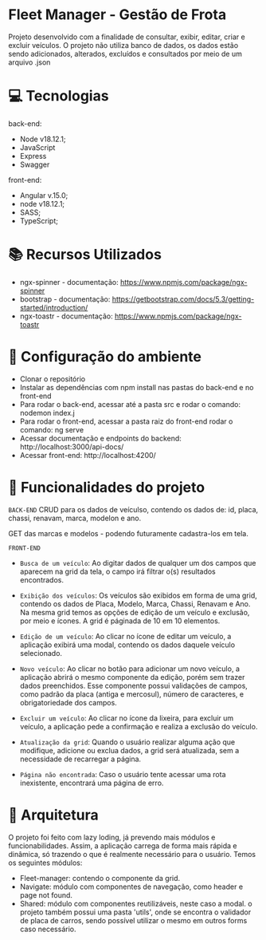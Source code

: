 #  Fleet Manager - Gestão de Frota
Projeto desenvolvido com a finalidade de consultar, exibir, editar, criar e excluir veículos.
O projeto não utiliza banco de dados, os dados estão sendo adicionados, alterados, excluídos e consultados por meio de um arquivo .json

# :computer: Tecnologias
back-end:
- Node v18.12.1;
- JavaScript
- Express
- Swagger

front-end:
- Angular v.15.0;
- node v18.12.1;
- SASS;
- TypeScript;

# :books: Recursos Utilizados
- ngx-spinner - documentação: https://www.npmjs.com/package/ngx-spinner       
- bootstrap - documentação: https://getbootstrap.com/docs/5.3/getting-started/introduction/
- ngx-toastr - documentação: https://www.npmjs.com/package/ngx-toastr

# :wrench: Configuração do ambiente
- Clonar o repositório
- Instalar as dependências com npm install nas pastas do back-end e no front-end
- Para rodar o back-end, acessar até a pasta src e rodar o comando: nodemon index.j
- Para rodar o front-end, acessar a pasta raiz do front-end rodar o comando: ng serve
- Acessar documentação e endpoints do backend: http://localhost:3000/api-docs/
- Acessar front-end: http://localhost:4200/


# :hammer: Funcionalidades do projeto

`BACK-END`
CRUD para os dados de veículso, contendo os dados de:
id, placa, chassi, renavam, marca, modelon e ano.

GET das marcas e modelos - podendo futuramente cadastra-los em tela.

`FRONT-END`
- `Busca de um veículo`: Ao digitar dados de qualquer um dos campos que aparecem na grid da tela, o campo irá filtrar o(s) resultados encontrados.

- `Exibição dos veículos`: Os veículos são exibidos em forma de uma grid, contendo os dados de Placa, Modelo, Marca, Chassi, Renavam e Ano. 
Na mesma grid temos as opções de edição de um veículo e exclusão, por meio e ícones.
A grid é páginada de 10 em 10 elementos.

- `Edição de um veículo`: Ao clicar no ícone de editar um veículo, a aplicação exibirá uma modal, contendo os dados daquele veículo selecionado. 
- `Novo veículo`: Ao clicar no botão para adicionar um novo veículo, a aplicação abrirá o mesmo componente da edição, porém sem trazer dados preenchidos.
Esse componente possui validações de campos, como padrão da placa (antiga e mercosul), número de caracteres, e obrigatoriedade dos campos.

- `Excluir um veículo`: Ao clicar no ícone da lixeira, para excluir um veículo, a aplicação pede a confirmação e realiza a exclusão do veículo.

- `Atualização da grid`: Quando o usuário realizar alguma ação que modifique, adicione ou exclua dados, a grid será atualizada, sem a necessidade de recarregar a página.

- `Página não encontrada`: Caso o usuário tente acessar uma rota inexistente, encontrará uma página de erro.


# 📁 Arquitetura
O projeto foi feito com lazy loding, já prevendo mais módulos e funcionabilidades. Assim, a aplicação carrega de forma mais rápida e dinâmica, só trazendo o que é realmente necessário para o usuário.
Temos os seguintes módulos:
- Fleet-manager: contendo o componente da grid.
- Navigate: módulo com componentes de navegação, como header e page not found.
- Shared: módulo com componentes reutilizáveis, neste caso a modal.
o projeto também possui uma pasta 'utils', onde se encontra o validador de placa de carros, sendo possível utilizar o mesmo em outros forms caso necessário.
